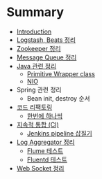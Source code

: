 # Summary

* [Introduction](README.md)
* [Logstash, Beats 정리](logstash,_beats_c815_b9ac.md)
* [Zookeeper 정리](zookeeper_c815_b9ac.md)
* [Message Queue 정리](message_queue_c815_b9ac.md)
* [Java 관련 정리](java_ad00_b828_c815_b9ac.md)
   * [Primitive Wrapper class](primitive_wrapper_class.md)
   * [NIO](nio.md)
* Spring 관련 정리
   * Bean init, destroy 순서
* [코드 리팩토링](cf54_b4dc_b9ac_d329_d1a0_b9c1.md)
   * [한번에 하나씩](d55c_bc88_c5d0_d558_b098_c529.md)
* [지속적 통합 (CI)](c9c0_c18d_c801_d1b5_d569__ci.md)
   * [Jenkins pipeline 삽질기](jenkins_pipeline_c0bd_c9c8_ae30.md)
* [Log Aggregator 정리](log_aggregator_c815_b9ac.md)
   * [Flume 테스트](flume_d14c_c2a4_d2b8.md)
   * [Fluentd 테스트](fluentd_d14c_c2a4_d2b8.md)
* [Web Socket 정리](web_socket_c815_b9ac.md)

